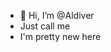 - 👋 Hi, I’m @Aldiver
- Just call me <div>
- I'm pretty new here

<!---
Aldiver/Aldiver is a ✨ special ✨ repository because its `README.md` (this file) appears on your GitHub profile.
You can click the Preview link to take a look at your changes.
--->
